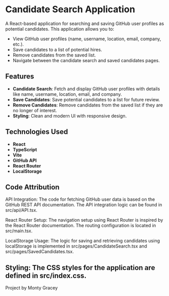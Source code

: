 # Candidate Search Application

A React-based application for searching and saving GitHub user profiles as potential candidates. This application allows you to:
- View GitHub user profiles (name, username, location, email, company, etc.).
- Save candidates to a list of potential hires.
- Remove candidates from the saved list.
- Navigate between the candidate search and saved candidates pages.

## Features
- **Candidate Search**: Fetch and display GitHub user profiles with details like name, username, location, email, and company.
- **Save Candidates**: Save potential candidates to a list for future review.
- **Remove Candidates**: Remove candidates from the saved list if they are no longer of interest.
- **Styling**: Clean and modern UI with responsive design.

## Technologies Used
- **React**
- **TypeScript**
- **Vite**
- **GitHub API**
- **React Router**
- **LocalStorage**

## Code Attribution
API Integration: The code for fetching GitHub user data is based on the GitHub REST API documentation. The API integration logic can be found in src/api/API.tsx.

React Router Setup: The navigation setup using React Router is inspired by the React Router documentation. The routing configuration is located in src/main.tsx.

LocalStorage Usage: The logic for saving and retrieving candidates using localStorage is implemented in src/pages/CandidateSearch.tsx and src/pages/SavedCandidates.tsx.

Styling: The CSS styles for the application are defined in src/index.css.
---
Project by Monty Gracey
